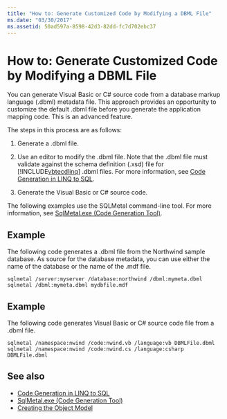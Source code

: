 ```yaml
---
title: "How to: Generate Customized Code by Modifying a DBML File"
ms.date: "03/30/2017"
ms.assetid: 50ad597a-8598-42d3-82dd-fc7d702ebc37
---
```

# How to: Generate Customized Code by Modifying a DBML File
You can generate Visual Basic or C# source code from a database markup language (.dbml) metadata file. This approach provides an opportunity to customize the default .dbml file before you generate the application mapping code. This is an advanced feature.  
  
 The steps in this process are as follows:  
  
1. Generate a .dbml file.  
  
2. Use an editor to modify the .dbml file. Note that the .dbml file must validate against the schema definition (.xsd) file for [!INCLUDE[vbtecdlinq](../../../../../../includes/vbtecdlinq-md.md)] .dbml files. For more information, see [Code Generation in LINQ to SQL](../../../../../../docs/framework/data/adonet/sql/linq/code-generation-in-linq-to-sql.md).  
  
3. Generate the Visual Basic or C# source code.  
  
 The following examples use the SQLMetal command-line tool. For more information, see [SqlMetal.exe (Code Generation Tool)](../../../../../../docs/framework/tools/sqlmetal-exe-code-generation-tool.md).  
  
## Example  
 The following code generates a .dbml file from the Northwind sample database. As source for the database metadata, you can use either the name of the database or the name of the .mdf file.  
  
```  
sqlmetal /server:myserver /database:northwind /dbml:mymeta.dbml  
sqlmetal /dbml:mymeta.dbml mydbfile.mdf  
```  
  
## Example  
 The following code generates Visual Basic or C# source code file from a .dbml file.  
  
```  
sqlmetal /namespace:nwind /code:nwind.vb /language:vb DBMLFile.dbml  
sqlmetal /namespace:nwind /code:nwind.cs /language:csharp DBMLFile.dbml  
```  
  
## See also

- [Code Generation in LINQ to SQL](../../../../../../docs/framework/data/adonet/sql/linq/code-generation-in-linq-to-sql.md)
- [SqlMetal.exe (Code Generation Tool)](../../../../../../docs/framework/tools/sqlmetal-exe-code-generation-tool.md)
- [Creating the Object Model](../../../../../../docs/framework/data/adonet/sql/linq/creating-the-object-model.md)
